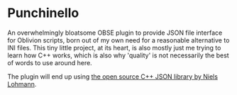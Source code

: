 # Punchinello
An overwhelmingly bloatsome OBSE plugin to provide JSON file interface for Oblivion scripts, born out of my own need for a reasonable alternative to INI files. This tiny little project, at its heart, is also mostly just me trying to learn how C++ works, which is also why 'quality' is not necessarily the best of words to use around here.

The plugin will end up using [the open source C++ JSON library by Niels Lohmann](https://github.com/nlohmann/json).
